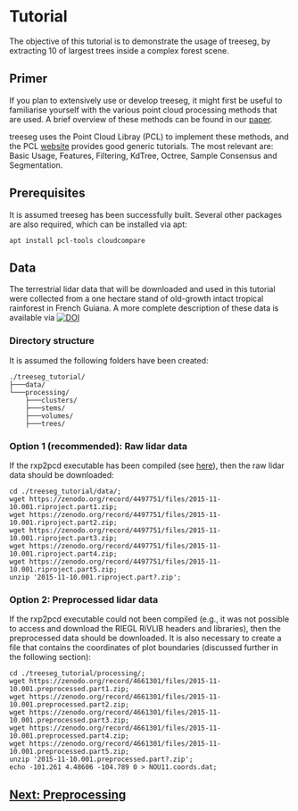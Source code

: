 # Tutorial

The objective of this tutorial is to demonstrate the usage of treeseg, by extracting 10 of largest trees inside a complex forest scene.

## Primer

If you plan to extensively use or develop treeseg, it might first be useful to familiarise yourself with the various point cloud processing methods that are used. A brief overview of these methods can be found in our [paper](https://doi.org/10.1111/2041-210X.13121).

treeseg uses the Point Cloud Libray (PCL) to implement these methods, and the PCL [website](https://pointclouds.org/) provides good generic tutorials. The most relevant are: Basic Usage, Features, Filtering, KdTree, Octree, Sample Consensus and Segmentation.

## Prerequisites

It is assumed treeseg has been successfully built. Several other packages are also required, which can be installed via apt:

```
apt install pcl-tools cloudcompare 
```

## Data

The terrestrial lidar data that will be downloaded and used in this tutorial were collected from a one hectare stand of old-growth intact tropical rainforest in French Guiana. A more complete description of these data is available via [![DOI](https://zenodo.org/badge/DOI/10.5281/zenodo.4497751.svg)](https://doi.org/10.5281/zenodo.4497751)

### Directory structure

It is assumed the following folders have been created:

```
./treeseg_tutorial/
├───data/
└───processing/
    ├───clusters/
    ├───stems/
    ├───volumes/
    ├───trees/
```

### Option 1 (recommended): Raw lidar data

If the rxp2pcd executable has been compiled (see [here](../README.md#installation)), then the raw lidar data should be downloaded:

```
cd ./treeseg_tutorial/data/;
wget https://zenodo.org/record/4497751/files/2015-11-10.001.riproject.part1.zip;
wget https://zenodo.org/record/4497751/files/2015-11-10.001.riproject.part2.zip;
wget https://zenodo.org/record/4497751/files/2015-11-10.001.riproject.part3.zip;
wget https://zenodo.org/record/4497751/files/2015-11-10.001.riproject.part4.zip;
wget https://zenodo.org/record/4497751/files/2015-11-10.001.riproject.part5.zip;
unzip '2015-11-10.001.riproject.part?.zip';
```

### Option 2: Preprocessed lidar data

If the rxp2pcd executable could not been compiled (e.g., it was not possible to access and download the RIEGL RiVLIB headers and libraries), then the preprocessed data should be downloaded. It is also necessary to create a file that contains the coordinates of plot boundaries (discussed further in the following section):

```
cd ./treeseg_tutorial/processing/;
wget https://zenodo.org/record/4661301/files/2015-11-10.001.preprocessed.part1.zip;
wget https://zenodo.org/record/4661301/files/2015-11-10.001.preprocessed.part2.zip;
wget https://zenodo.org/record/4661301/files/2015-11-10.001.preprocessed.part3.zip;
wget https://zenodo.org/record/4661301/files/2015-11-10.001.preprocessed.part4.zip;
wget https://zenodo.org/record/4661301/files/2015-11-10.001.preprocessed.part5.zip;
unzip '2015-11-10.001.preprocessed.part?.zip';
echo -101.261 4.48606 -104.789 0 > NOU11.coords.dat;
```

## [Next: Preprocessing](tutorial_preprocessing.md)
